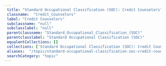 ```yaml
--- 
 title: "Standard Occupational Classification (SOC): Credit Counselors" 
 classname:  "Credit_Counselors" 
 label: "Credit Counselors" 
 subclassname: "null" 
 subclasslabel: "null" 
 parentclassname: "Standard_Occupational_Classification_(SOC)" 
 parentclasslabel: "Standard Occupational Classification (SOC)" 
 equalentCollections: [] 
 collections: ['Standard Occupational Classification (SOC): Credit Counselors']
 aliases:  "/topic/standard-occupational-classification-soc-credit-counselors"  
 searchCategory: "topic" 
---
```


